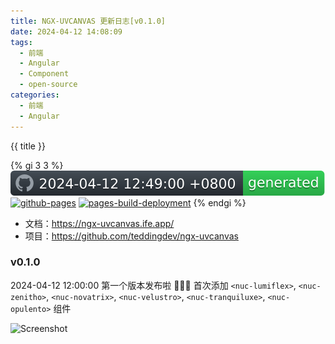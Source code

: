 ```yaml
---
title: NGX-UVCANVAS 更新日志[v0.1.0]
date: 2024-04-12 14:08:09
tags:
  - 前端
  - Angular
  - Component
  - open-source
categories:
  - 前端
  - Angular
---
```


{{ title }}
<!-- more -->
{% gi 3 3 %}
[![pages-generated](https://raw.githubusercontent.com/teddingdev/ngx-uvcanvas/github-pages/generated.svg)](https://raw.githubusercontent.com/teddingdev/ngx-uvcanvas/github-pages/generated.svg)
[![github-pages](https://github.com/teddingdev/ngx-uvcanvas/actions/workflows/github-pages.yaml/badge.svg)](https://github.com/teddingdev/ngx-uvcanvas/actions/workflows/github-pages.yml)
[![pages-build-deployment](https://github.com/teddingdev/ngx-uvcanvas/actions/workflows/pages/pages-build-deployment/badge.svg)](https://github.com/teddingdev/ngx-uvcanvas/actions/workflows/pages/pages-build-deployment)
{% endgi %}

- 文档：https://ngx-uvcanvas.ife.app/
- 项目：https://github.com/teddingdev/ngx-uvcanvas

### v0.1.0
2024-04-12 12:00:00 第一个版本发布啦 🎉🎉🎉
首次添加 `<nuc-lumiflex>`, `<nuc-zenitho>`, `<nuc-novatrix>`, `<nuc-velustro>`, `<nuc-tranquiluxe>`, `<nuc-opulento>` 组件

![Screenshot](https://ngx-uvcanvas.ife.app/assets/png/Screenshot.png)